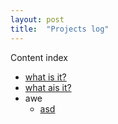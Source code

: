 ```yaml
---
layout: post
title:  "Projects log"
---
```



Content index

* [what is it?](/blog/what-is-it-1)
* [what ais it?](/blog/what-ais-it-1)
* awe
  * [asd](/blog/asd-1)



